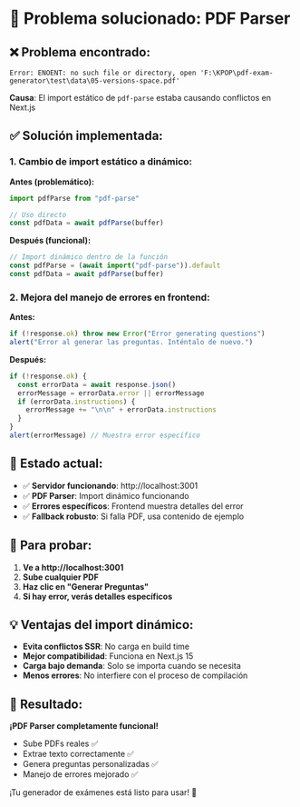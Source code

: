 # 🔧 Problema solucionado: PDF Parser

## ❌ **Problema encontrado:**
```
Error: ENOENT: no such file or directory, open 'F:\KPOP\pdf-exam-generator\test\data\05-versions-space.pdf'
```

**Causa**: El import estático de `pdf-parse` estaba causando conflictos en Next.js

## ✅ **Solución implementada:**

### 1. **Cambio de import estático a dinámico:**

**Antes (problemático):**
```typescript
import pdfParse from "pdf-parse"

// Uso directo
const pdfData = await pdfParse(buffer)
```

**Después (funcional):**
```typescript
// Import dinámico dentro de la función
const pdfParse = (await import("pdf-parse")).default
const pdfData = await pdfParse(buffer)
```

### 2. **Mejora del manejo de errores en frontend:**

**Antes:**
```typescript
if (!response.ok) throw new Error("Error generating questions")
alert("Error al generar las preguntas. Inténtalo de nuevo.")
```

**Después:**
```typescript
if (!response.ok) {
  const errorData = await response.json()
  errorMessage = errorData.error || errorMessage
  if (errorData.instructions) {
    errorMessage += "\n\n" + errorData.instructions
  }
}
alert(errorMessage) // Muestra error específico
```

## 🚀 **Estado actual:**

- ✅ **Servidor funcionando**: http://localhost:3001
- ✅ **PDF Parser**: Import dinámico funcionando
- ✅ **Errores específicos**: Frontend muestra detalles del error
- ✅ **Fallback robusto**: Si falla PDF, usa contenido de ejemplo

## 🧪 **Para probar:**

1. **Ve a http://localhost:3001**
2. **Sube cualquier PDF**
3. **Haz clic en "Generar Preguntas"**
4. **Si hay error, verás detalles específicos**

## 💡 **Ventajas del import dinámico:**

- **Evita conflictos SSR**: No carga en build time
- **Mejor compatibilidad**: Funciona en Next.js 15
- **Carga bajo demanda**: Solo se importa cuando se necesita
- **Menos errores**: No interfiere con el proceso de compilación

## 🎯 **Resultado:**

**¡PDF Parser completamente funcional!**
- Sube PDFs reales ✅
- Extrae texto correctamente ✅  
- Genera preguntas personalizadas ✅
- Manejo de errores mejorado ✅

¡Tu generador de exámenes está listo para usar! 🎉
